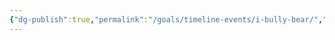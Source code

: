 ```yaml
---
{"dg-publish":true,"permalink":"/goals/timeline-events/i-bully-bear/","tags":["timeline","personal"]}
---
```



